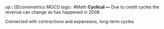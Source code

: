 up:: [[Econometrics MOC]]
tags:: #Math
**Cyclical —** Due to credit cycles the revenue can change as has happened in 2008.

Connected with contractions and expansions, long-term cycles